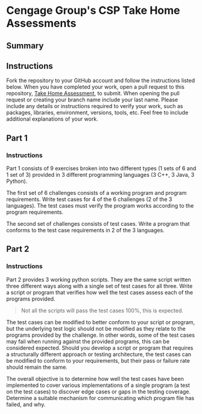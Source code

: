 # Cengage Group's CSP Take Home Assessments

## Summary

## Instructions

Fork the repository to your GitHub account and follow the instructions listed below. When you have completed your work, open a pull request to this repository, [Take Home Assessment](https://github.com/internal-CSP-HES-engineering/take-home-assessment), to submit. When opening the pull request or creating your branch name include your last name. Please include any details or instructions required to verify your work, such as packages, libraries, environment, versions, tools, etc. Feel free to include additional explanations of your work.

## Part 1

### Instructions

Part 1 consists of 9 exercises broken into two different types (1 sets of 6 and 1 set of 3) provided in 3 different programming languages (3 C++, 3 Java, 3 Python).

The first set of 6 challenges consists of a working program and program requirements. Write test cases for 4 of the 6 challenges (2 of the 3 languages). The test cases must verify the program works according to the program requirements.

The second set of challenges consists of test cases. Write a program that conforms to the test case requirements in 2 of the 3 languages. 

## Part 2

### Instructions

Part 2 provides 3 working python scripts. They are the same script written three different ways along with a single set of test cases for all three. Write a script or program that verifies how well the test cases assess each of the programs provided.

> Not all the scripts will pass the test cases 100%, this is expected. 

The test cases can be modified to better conform to your script or program, but the underlying test logic should not be modified as they relate to the programs provided by the challenge. In other words, some of the test cases may fail when running against the provided programs, this can be considered expected. Should you develop a script or program that requires a structurally different approach or testing architecture, the test cases can be modified to conform to your requirements, but their pass or failure rate should remain the same. 

The overall objective is to determine how well the test cases have been implemented to cover various implementations of a single program (a test on the test cases) to discover edge cases or gaps in the testing coverage. Determine a suitable mechanism for communicating which program file has failed, and why. 
